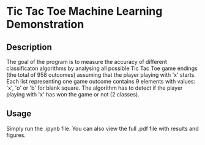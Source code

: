 # Tic Tac Toe Machine Learning Demonstration


## Description

The goal of the program is to measure the accuracy of different classificaton algorithms by analysing all possible Tic Tac Toe game endings (the total of 958 outcomes) assuming that the player playing with 'x' starts.
Each list representing one game outcome contains 9 elements with values: 'x', 'o' or 'b' for blank square. The algorithm has to detect if the player playing with 'x' has won the game or not (2 classes).

## Usage

Simply run the .ipynb file. You can also view the full .pdf file with results and figures.